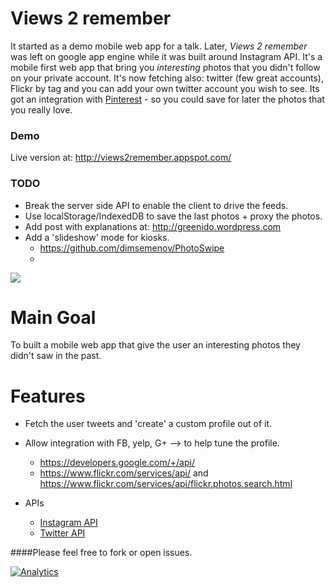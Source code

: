 Views 2 remember
================

It started as a demo mobile web app for a talk. Later, *Views 2 remember* was left on google app engine while it was built around Instagram API. It's a mobile first web app that bring you *interesting* photos that you didn't follow on your private account. It's now fetching also: twitter (few great accounts), Flickr by tag and you can add your own twitter account you wish to see.
Its got an integration with [Pinterest](https://pinterest.com) - so you could save for later the photos that you really love.

### Demo
Live version at: http://views2remember.appspot.com/

### TODO
* Break the server side API to enable the client to drive the feeds.
* Use localStorage/IndexedDB to save the last photos + proxy the photos.
* Add post with explanations at: http://greenido.wordpress.com
* Add a 'slideshow' mode for kiosks.
  * https://github.com/dimsemenov/PhotoSwipe
  * 

![](http://ido-green.appspot.com/imgs/someone-busy-is-running.png)

Main Goal
=========
To built a mobile web app that give the user an interesting photos they didn't saw in the past.

Features
========
* Fetch the user tweets and 'create' a custom profile out of it.
* Allow integration with FB, yelp, G+ --> to help tune the profile.  
  * https://developers.google.com/+/api/
  * https://www.flickr.com/services/api/ and https://www.flickr.com/services/api/flickr.photos.search.html

* APIs 
  * [Instagram API](http://instagram.com/developer/endpoints/)
  * [Twitter API](https://dev.twitter.com/)

####Please feel free to fork or open issues.


[![Analytics](https://ga-beacon.appspot.com/UA-65622529-1/NiceViews/main)](https://github.com/igrigorik/ga-beacon)
